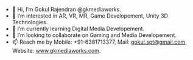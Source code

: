 - 👋 Hi, I’m Gokul Rajendran @gkmediaworks.
- 👀 I’m interested in AR, VR, MR, Game Developement, Unity 3D Technologies.
- 🌱 I’m currently learning Digital Media Developement.
- 💞️ I’m looking to collaborate on Gaming and Media Developement.
- 📫 Reach me by Mobile: +91-6381713377, Mail: gokul.spt@gmail.com, Website: www.gkmediaworks.com.

<!---
gkmediaworks/gkmediaworks is a ✨ special ✨ repository because its `README.md` (this file) appears on your GitHub profile.
You can click the Preview link to take a look at your changes.
--->
